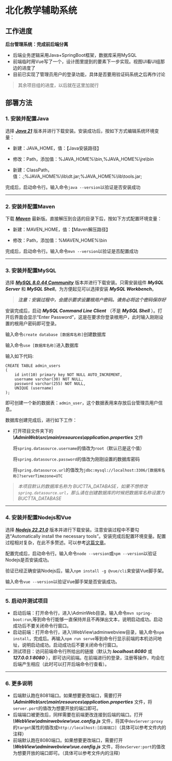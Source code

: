 # 北化教学辅助系统

## 工作进度

**后台管理系统：完成前后端分离**
* 后端业务逻辑采用Java+SpringBoot框架，数据库采用MySQL
* 前端临时用Vue写了一个，设计图里提到的要素下一步实现。视图UI看UI组那边的进度了
* 目前已实现了管理员用户的登录功能，具体是否要用验证码系统之后再作讨论

> 其余项目组的进度，以后就在这里加就行

## 部署方法

### **1. 安装并配置Java** 

选择 ***[Java 21](https://www.oracle.com/java/technologies/javase/javase8u211-later-archive-downloads.html)*** 版本并进行下载安装。安装成功后，按如下方式编辑系统环境变量：

* 新建：JAVA_HOME，值：【Java安装路径】

* 修改：Path，添加值：%JAVA_HOME%\bin,%JAVA_HOME%\jre\bin

* 新建：ClassPath，值：.;%JAVA_HOME%\lib\dt.jar;%JAVA_HOME%\lib\tools.jar; 
  
完成后，启动命令行。输入命令```java --version```以验证是否安装成功

---
### **2. 安装并配置Maven**
下载 ***[Maven](https://maven.apache.org/download.cgi)*** 最新版。直接解压到合适的目录下后，按如下方式配置环境变量：

* 新建：MAVEN_HOME，值：【Maven解压路径】

* 修改：Path，添加值：%MAVEN_HOME%\bin

完成后，启动命令行。输入命令```mvn --version```以验证是否配置成功

---
### **3. 安装并配置MySQL**

选择 ***[MySQL 8.0.44 Community](https://dev.mysql.com/downloads/installer/)*** 版本并进行下载安装。只需安装组件 ***MySQL Server*** 和 ***MySQL Shell***。为方便起见可以选择安装 ***MySQL Workbench***。

> ***注意：安装过程中，会提示要求设置根用户密码。请务必将这个密码保存好***

安装完成后，启动 ***MySQL Command Line Client*** （不是 ***MySQL Shell*** ）。打开后界面会显示“Enter Password”，这是在要求你登录根用户，此时输入刚刚设置的根用户密码即可登录。

输入命令```create database [数据库名称]```创建数据库

输入命令```use [数据库名称]```进入数据库

输入如下代码:
```
CREATE TABLE admin_users
(
    id int(10) primary key NOT NULL AUTO_INCREMENT,
    username varchar(30) NOT NULL,
    password varchar(255) NOT NULL,
    UNIQUE (username)
);
```
即可创建一个新的数据表：```admin_user```，这个数据表用来存放后台管理员用户信息。

数据库创建完成后，进行如下工作：

* 打开项目文件夹下的 ***\AdminWeb\src\main\resources\application.properties*** 文件
  
  将```spring.datasource.username```的值改为```root```（默认已是这个值）

  将```spring.datasource.password```的值改为刚刚设置的数据库密码
  
  将```spring.datasource.url```的值改为```jdbc:mysql://localhost:3306/[数据库名称]?serverTimezone=UTC```

> *本项目默认的数据库名称为 BUCTTA_DATABASE，如果不想修改```spring.datasource.url```，那么请在创建数据库的时候把数据库名称设置为 BUCTTA_DATABASE*

---
### **4. 安装并配置Nodejs和Vue**
选择 ***[Nodejs 22.21.0](https://registry.npmmirror.com/binary.html?path=node/v22.21.0/)*** 版本并进行下载安装。注意安装过程中不要勾选“Automatically install the necessary tools”。安装完成后配置环境变量。配置过程相对复杂，在此不多赘述。可以参考[这篇文章](https://blog.csdn.net/AV_VA1/article/details/149789138)。

配置完成后，启动命令行。输入命令```node --version```或```npm --version```以验证Nodejs是否安装成功。

验证已经正确安装Nodejs后，输入```npm install -g @vue/cli```来安装Vue脚手架。

输入命令```vue --version```以验证Vue脚手架是否安装成功。

---
### **5. 启动并测试项目**
   
* 启动后端：打开命令行，进入\AdminWeb目录。输入命令```mvn spring-boot:run```,等到命令行能够一直保持并且不再弹出文本，说明启动成功。启动成功后不要关闭命令行窗口。
* 启动前端：打开命令行，进入\WebView\adminwebview目录，输入命令```npm install```，完成后。再输入```npm run serve```等到命令行显示前端的本机访问地址，说明启动成功。启动成功后不要关闭命令行窗口。
* 测试项目：访问前端命令行所给出的链接（默认为 ***localhost:8080*** 或 ***127.0.0.1:8080*** ），即可访问前端。在前端进行的登录，注册等操作，均会在后端产生相应（此时可以打开后端命令行查看）。

---
### **6. 更多说明**

* 后端默认跑在8081端口。如果想要更改端口，需要打开 ***\AdminWeb\src\main\resources\application.properties*** 文件，将```server.port```的值改为想要开放的端口即可。
* 后端端口被更改后，同样需要在前端更改连接到后端的端口。打开 ***\WebView\adminwebview\vue.config.js*** 文件，将其中```devServer:proxy```的```target```属性的值改成```http://localhost:[后端端口]```（具体可以参考文件内的注释）
* 前端默认跑在8080端口。如果想要更改端口，需要打开 ***\WebView\adminwebview\vue.config.js*** 文件，将```devServer:port```的值改为想要开放的端口即可。（具体可以参考文件内的注释）
